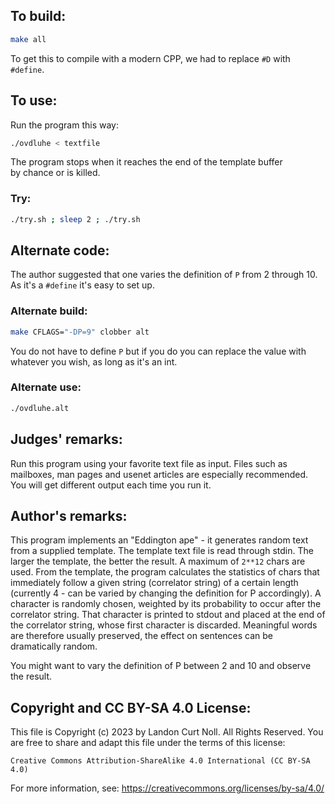 ## To build:

```sh
make all
```

To get this to compile with a modern CPP, we had to replace `#D` with `#define`.


## To use:

Run the program this way:

```sh
./ovdluhe < textfile
```

The program stops when it reaches the end of the template buffer\
by chance or is killed.


### Try:

```sh
./try.sh ; sleep 2 ; ./try.sh
```


## Alternate code:

The author suggested that one varies the definition of `P` from 2 through 10. As
it's a `#define` it's easy to set up.


### Alternate build:

```sh
make CFLAGS="-DP=9" clobber alt
```

You do not have to define `P` but if you do you can replace the value with
whatever you wish, as long as it's an int.


### Alternate use:

```sh
./ovdluhe.alt
```


## Judges' remarks:

Run this program using your favorite text file as input.  Files
such as mailboxes, man pages and usenet articles are especially
recommended.  You will get different output each time you run it.


## Author's remarks:

This program implements an "Eddington ape" - it generates
random text from a supplied template.  The template text file
is read through stdin.  The larger the template, the better the
result.  A maximum of `2**12` chars are used. From the template,
the program calculates the statistics of chars that immediately
follow a given string (correlator string) of a certain length
(currently 4 - can be varied by changing the definition for P
accordingly).  A character is randomly chosen, weighted by its
probability to occur after the correlator string.  That
character is printed to stdout and placed at the end of the
correlator string, whose first character is discarded.
Meaningful words are therefore usually preserved, the effect on
sentences can be dramatically random.

You might want to vary the definition of P between 2 and 10 and
observe the result.


## Copyright and CC BY-SA 4.0 License:

This file is Copyright (c) 2023 by Landon Curt Noll.  All Rights Reserved.
You are free to share and adapt this file under the terms of this license:

    Creative Commons Attribution-ShareAlike 4.0 International (CC BY-SA 4.0)

For more information, see: https://creativecommons.org/licenses/by-sa/4.0/
